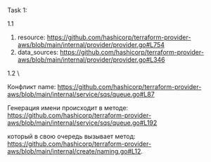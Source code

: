 Task 1:

1.1
1. resource: https://github.com/hashicorp/terraform-provider-aws/blob/main/internal/provider/provider.go#L754
2. data_sources: https://github.com/hashicorp/terraform-provider-aws/blob/main/internal/provider/provider.go#L346

1.2 \\

Конфликт name: https://github.com/hashicorp/terraform-provider-aws/blob/main/internal/service/sqs/queue.go#L87

Генерация имени происходит в методе:
https://github.com/hashicorp/terraform-provider-aws/blob/main/internal/service/sqs/queue.go#L192

который в свою очередь вызывает метод:
https://github.com/hashicorp/terraform-provider-aws/blob/main/internal/create/naming.go#L12.
